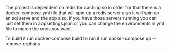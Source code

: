 The project is dependent on redis for caching so in order for that there is a docker-compose.yml  file 
that will spin up a redis server also it will spin up an sql serve and the app also, 
if you have those servers running you can just set them in appsettings.json or you can change the environments in yml file to match
the ones you want.

To build it run docker-compose build
to run it run docker-compose up --remove-orphans

